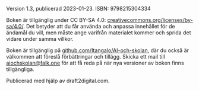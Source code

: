 Version 1.3, publicerad 2023-01-23.
ISBN: 9798215304334

Boken är tillgänglig under CC BY-SA 4.0: [creativecommons.org/licenses/by-sa/4.0/][1]. Det betyder att du får använda och anpassa innehållet för de ändamål du vill, men måste ange varifrån materialet kommer och sprida det vidare under samma villkor.

Boken är tillgänglig på [github.com/Itangalo/AI-och-skolan][2], där du också är välkommen att föreslå förbättringar och tillägg. Skicka ett mail till aiochskolan@falk.one för att få reda på när nya versioner av boken finns tillgängliga.

Publicerad med hjälp av draft2digital.com.

[1]:	https://creativecommons.org/licenses/by-sa/4.0/
[2]:	https://github.com/Itangalo/AI-och-skolan
